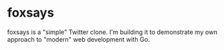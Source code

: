 foxsays
=======

foxsays is a "simple" Twitter clone. I'm building it to demonstrate my
own approach to "modern" web development with Go.
